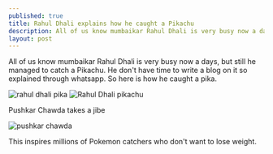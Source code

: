 ```yaml
---
published: true
title: Rahul Dhali explains how he caught a Pikachu
description: All of us know mumbaikar Rahul Dhali is very busy now a days, but still he managed to catch a Pikachu. He don't have time to write a blog on it so explained through whatsapp. So here is how he caught a pika. Pushkar Chawda takes a jibe
layout: post
---
```

All of us know mumbaikar Rahul Dhali is very busy now a days, but still he managed to catch a Pikachu. He don't have time to write a blog on it so explained through whatsapp. So here is how he caught a pika.

![rahul dhali pika](https://lh3.googleusercontent.com/-9grbTLmb_4w/V6GDKSI1uFI/AAAAAAAACmw/QdZtyraa0hwYnN6qqI2YIiGWCCPdasZMQCHM/s1280/Screenshot_2016-08-03-10-59-53_com.gbwhatsapp_1470202218532.jpg)
![Rahul Dhali pikachu](https://lh3.googleusercontent.com/-0s6kI9nsgcs/V6FsK3R-z_I/AAAAAAAACmA/Cb3mf5QjPN4E5H4l7obxrqMCnHUqnP9-ACHM/s1280/Screenshot_2016-08-03-09-17-14_com.gbwhatsapp_1470196262893_1470196297165.jpg)

Pushkar Chawda takes a jibe

![pushkar chawda](https://lh3.googleusercontent.com/-Grm70f2xu4o/V6FywT9rSlI/AAAAAAAACmg/_qaf3tmtBcQtrlob66N1O_0qmDJMKUv2gCHM/s1280/Screenshot_2016-08-03-09-56-12_com.gbwhatsapp_1470198397628.jpg)

This inspires millions of Pokemon catchers who don't want to lose weight.
